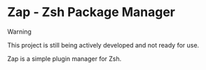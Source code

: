 # Zap - Zsh Package Manager

> [!WARNING]
> This project is still being actively developed and not ready for use.

Zap is a simple plugin manager for Zsh.

